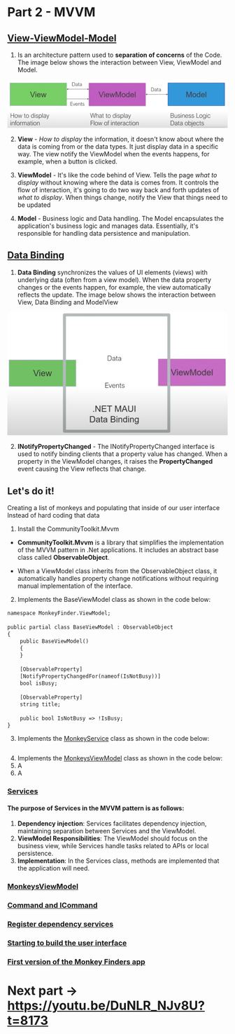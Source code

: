 # Part 2 - MVVM

## [View-ViewModel-Model](https://youtu.be/DuNLR_NJv8U?t=3454)

1. Is an architecture pattern used to **separation of concerns** of the Code. The image below shows the interaction between View, ViewModel and Model.

<p align="center">
    <img src="part-2-mvvm-imgs/view-viewModel-model.png" />
</p>  

2. **View** -  *How to display* the information, it doesn't know about where the data is coming from or the data types. It just display data in a specific way. The view notify the ViewModel when the events happens, for example, when a button is clicked.

3. **ViewModel** - It's like the code behind of View. Tells the page *what to display* without knowing where the data is comes from. It controls the flow of interaction, it's going to do two way back and forth updates of *what to display*. When things change, notify the View that things need to be updated

4. **Model** - Business logic and Data handling. The Model encapsulates the application's business logic and manages data. Essentially, it's responsible for handling data persistence and manipulation.

## [Data Binding](https://youtu.be/DuNLR_NJv8U?t=3632)

1. **Data Binding** synchronizes the values of UI elements (views) with underlying data (often from a view model). When the data property changes or the events happen, for example, the view automatically reflects the update. The image below shows the interaction between View, Data Binding and ModelView

<p align="center">
    <img src="part-2-mvvm-imgs/data-binding.png" />
</p>  

2. **INotifyPropertyChanged** - The INotifyPropertyChanged interface is used to notify binding clients that a property value has changed. When a property in the ViewModel changes, it raises the **PropertyChanged** event causing the View reflects that change.

## Let's do it!

Creating a list of monkeys and populating that inside of our user interface Instead of hard coding that data

1. Install the CommunityToolkit.Mvvm

* **CommunityToolkit.Mvvm** is a library that simplifies the implementation of the MVVM pattern in .Net applications. It includes an abstract base class called **ObservableObject**.

* When a ViewModel class inherits from the ObservableObject class, it automatically handles property change notifications without requiring manual implementation of the interface.

2. Implements the BaseViewModel class as shown in the code below:
   
```
namespace MonkeyFinder.ViewModel;

public partial class BaseViewModel : ObservableObject
{
    public BaseViewModel()
    { 
    }

    [ObservableProperty]
    [NotifyPropertyChangedFor(nameof(IsNotBusy))]
    bool isBusy;

    [ObservableProperty]
    string title;

    public bool IsNotBusy => !IsBusy;
}
```

3. Implements the [MonkeyService](https://youtu.be/DuNLR_NJv8U?t=5541) class as shown in the code below:

```
```

4. Implements the [MonkeysViewModel]() class as shown in the code below:
5. A
6. A

### [Services](https://youtu.be/DuNLR_NJv8U?t=5533)

#### The purpose of Services in the MVVM pattern is as follows:
   
1. **Dependency injection**: Services facilitates dependency injection, maintaining separation between Services and the ViewModel.
2. **ViewModel Responsibilities**: The ViewModel should focus on the business view, while Services handle tasks related to APIs or local persistence.
3. **Implementation**: In the Services class, methods are implemented that the application will need.

### [MonkeysViewModel](https://youtu.be/DuNLR_NJv8U?t=6029)
### [Command and ICommand](https://youtu.be/DuNLR_NJv8U?t=6558)
### [Register dependency services](https://youtu.be/DuNLR_NJv8U?t=6803)
### [Starting to build the user interface](https://youtu.be/DuNLR_NJv8U?t=7028)
### [First version of the Monkey Finders app](https://youtu.be/DuNLR_NJv8U?t=7186)


# Next part -> https://youtu.be/DuNLR_NJv8U?t=8173